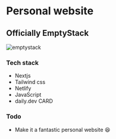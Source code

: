 # Personal website

## Officially EmptyStack

![emptystack](https://user-images.githubusercontent.com/5886208/179817154-d663c3f5-61fd-4678-b3c6-2662057d1f0e.PNG)


### Tech stack
- Nextjs
- Tailwind css
- Netlify
- JavaScript
- daily.dev CARD

### Todo
- Make it a fantastic personal website 😆

